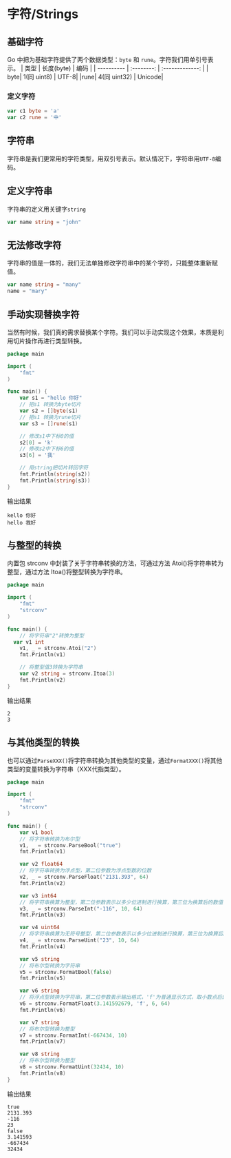 # 字符/Strings

## 基础字符

Go 中把为基础字符提供了两个数据类型：`byte` 和 `rune`。字符我们用单引号表示。
| 类型 | 长度(byte) | 编码 |
| ---------- | :--------: | :-------------: |
| byte| 1(同 uint8) | UTF-8|
|rune| 4(同 uint32) | Unicode|

### 定义字符

```go
var c1 byte = 'a'
var c2 rune = '中'
```

## 字符串

字符串是我们更常用的字符类型，用双引号表示。默认情况下，字符串用`UTF-8`编码。

## 定义字符串

字符串的定义用关键字`string`

```go
var name string = "john"
```

## 无法修改字符

字符串的值是一体的，我们无法单独修改字符串中的某个字符，只能整体重新赋值。

```go
var name string = "many"
name = "mary"
```

## 手动实现替换字符

当然有时候，我们真的需求替换某个字符。我们可以手动实现这个效果，本质是利用切片操作再进行类型转换。

```go
package main

import (
    "fmt"
)

func main() {
    var s1 = "hello 你好"
    // 把s1 转换为byte切片
    var s2 = []byte(s1)
    // 把s1 转换为rune切片
    var s3 = []rune(s1)

    // 修改s1中下标0的值
    s2[0] = 'k'
    // 修改s2中下标6的值
    s3[6] = '我'

    // 用string把切片转回字符
    fmt.Println(string(s2))
    fmt.Println(string(s3))
}
```

输出结果

```
kello 你好
hello 我好
```

## 与整型的转换

内置包 strconv 中封装了关于字符串转换的方法，可通过方法 Atoi()将字符串转为整型，通过方法 Itoa()将整型转换为字符串。

```go
package main

import (
	"fmt"
	"strconv"
)

func main() {
	// 将字符串"2"转换为整型
  var v1 int
	v1, _ = strconv.Atoi("2")
	fmt.Println(v1)

	// 将整型值3转换为字符串
	var v2 string = strconv.Itoa(3)
	fmt.Println(v2)
}
```

输出结果

```
2
3
```

## 与其他类型的转换
也可以通过`ParseXXX()`将字符串转换为其他类型的变量，通过`FormatXXX()`将其他类型的变量转换为字符串（XXX代指类型）。
```go
package main

import (
	"fmt"
	"strconv"
)

func main() {
	var v1 bool
	// 将字符串转换为布尔型
	v1, _ = strconv.ParseBool("true")
	fmt.Println(v1)

	var v2 float64
	// 将字符串转换为浮点型，第二位参数为浮点型数的位数
	v2, _ = strconv.ParseFloat("2131.393", 64)
	fmt.Println(v2)

	var v3 int64
	// 将字符串换算为整型，第二位参数表示以多少位进制进行换算，第三位为换算后的数值位数
	v3, _ = strconv.ParseInt("-116", 10, 64)
	fmt.Println(v3)

	var v4 uint64
	// 将字符串换算为无符号整型，第二位参数表示以多少位进制进行换算，第三位为换算后的数值位数
	v4, _ = strconv.ParseUint("23", 10, 64)
	fmt.Println(v4)

	var v5 string
	// 将布尔型转换为字符串
	v5 = strconv.FormatBool(false)
	fmt.Println(v5)

	var v6 string
	// 将浮点型转换为字符串，第二位参数表示输出格式，'f'为普通显示方式，取小数点后的位数做为精确位数，'e'与'E'为指数形式，'g'与'G'以有效数字位数做为精确位数，第三位表示数值精确位数，第四位表示数值所占空间位数
	v6 = strconv.FormatFloat(3.141592679, 'f', 6, 64)
	fmt.Println(v6)

	var v7 string
	// 将布尔型转换为整型
	v7 = strconv.FormatInt(-667434, 10)
	fmt.Println(v7)

	var v8 string
	// 将布尔型转换为整型
	v8 = strconv.FormatUint(32434, 10)
	fmt.Println(v8)
}
```
输出结果
```
true
2131.393
-116
23
false
3.141593
-667434
32434
```